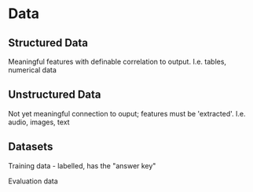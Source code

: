 # Data

## Structured Data

Meaningful features with definable correlation to output. I.e. tables, numerical data

## Unstructured Data

Not yet meaningful connection to ouput; features must be 'extracted'. I.e. audio, images, text

## Datasets

Training data - labelled, has the "answer key"

Evaluation data